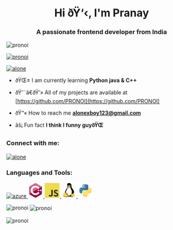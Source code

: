 <h1 align="center">Hi ðŸ‘‹, I'm Pranay</h1>
<h3 align="center">A passionate frontend developer from India</h3>

<p align="left"> <img src="https://komarev.com/ghpvc/?username=pronoi&label=Profile%20views&color=0e75b6&style=flat" alt="pronoi" /> </p>

<p align="left"> <a href="https://github.com/ryo-ma/github-profile-trophy"><img src="https://github-profile-trophy.vercel.app/?username=pronoi" alt="pronoi" /></a> </p>

<p align="left"> <a href="https://twitter.com/alone" target="blank"><img src="https://img.shields.io/twitter/follow/alone?logo=twitter&style=for-the-badge" alt="alone" /></a> </p>

- ðŸŒ± I am currently learning **Python java & C++**

- ðŸ‘¨â€ðŸ’» All of my projects are available at [https://github.com/PRONOI](https://github.com/PRONOI)

- ðŸ“« How to reach me **alonexboy123@gmail.com**

- âš¡ Fun fact **I think I funny guyðŸŒ**

<h3 align="left">Connect with me:</h3>
<p align="left">
<a href="https://twitter.com/alone" target="blank"><img align="center" src="https://raw.githubusercontent.com/rahuldkjain/github-profile-readme-generator/master/src/images/icons/Social/twitter.svg" alt="alone" height="30" width="40" /></a>
</p>

<h3 align="left">Languages and Tools:</h3>
<p align="left"> <a href="https://azure.microsoft.com/en-in/" target="_blank" rel="noreferrer"> <img src="https://www.vectorlogo.zone/logos/microsoft_azure/microsoft_azure-icon.svg" alt="azure" width="40" height="40"/> </a> <a href="https://www.w3schools.com/cpp/" target="_blank" rel="noreferrer"> <img src="https://raw.githubusercontent.com/devicons/devicon/master/icons/cplusplus/cplusplus-original.svg" alt="cplusplus" width="40" height="40"/> </a> <a href="https://developer.mozilla.org/en-US/docs/Web/JavaScript" target="_blank" rel="noreferrer"> <img src="https://raw.githubusercontent.com/devicons/devicon/master/icons/javascript/javascript-original.svg" alt="javascript" width="40" height="40"/> </a> <a href="https://www.linux.org/" target="_blank" rel="noreferrer"> <img src="https://raw.githubusercontent.com/devicons/devicon/master/icons/linux/linux-original.svg" alt="linux" width="40" height="40"/> </a> <a href="https://www.python.org" target="_blank" rel="noreferrer"> <img src="https://raw.githubusercontent.com/devicons/devicon/master/icons/python/python-original.svg" alt="python" width="40" height="40"/> </a> </p>

<p><img align="left" src="https://github-readme-stats.vercel.app/api/top-langs?username=pronoi&show_icons=true&locale=en&layout=compact" alt="pronoi" /></p>

<p>&nbsp;<img align="center" src="https://github-readme-stats.vercel.app/api?username=pronoi&show_icons=true&locale=en" alt="pronoi" /></p>

<p><img align="center" src="https://github-readme-streak-stats.herokuapp.com/?user=pronoi&" alt="pronoi" /></p>
